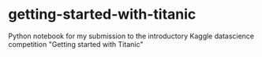 # getting-started-with-titanic
Python notebook for my submission to the introductory Kaggle datascience competition "Getting started with Titanic"
